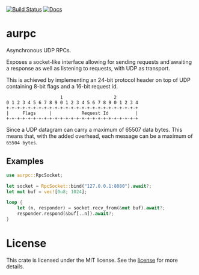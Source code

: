 [![Build Status](https://drone.ureeves.com/api/badges/ureeves/aurpc/status.svg)](https://drone.ureeves.com/ureeves/aurpc)
[![Docs](https://docs.rs/aurpc/badge.svg)](https://docs.rs/aurpc)

# aurpc

Asynchronous UDP RPCs.

Exposes a socket-like interface allowing for sending requests and awaiting a
response as well as listening to requests, with UDP as transport.

This is achieved by implementing an 24-bit protocol header on top of UDP
containing 8-bit flags and a 16-bit request id.

```
                    1                   2
0 1 2 3 4 5 6 7 8 9 0 1 2 3 4 5 6 7 8 9 0 1 2 3 4
+-+-+-+-+-+-+-+-+-+-+-+-+-+-+-+-+-+-+-+-+-+-+-+-+
|     Flags     |           Request Id          |
+-+-+-+-+-+-+-+-+-+-+-+-+-+-+-+-+-+-+-+-+-+-+-+-+
```

Since a UDP datagram can carry a maximum of 65507 data bytes. This means
that, with the added overhead, each message can be a maximum of `65504
bytes`.

## Examples

```rust
use aurpc::RpcSocket;

let socket = RpcSocket::bind("127.0.0.1:8080").await?;
let mut buf = vec![0u8; 1024];

loop {
    let (n, responder) = socket.recv_from(&mut buf).await?;
    responder.respond(&buf[..n]).await?;
}
```

# License

This crate is licensed under the MIT license. See the [license](License.txt) for
more details.
